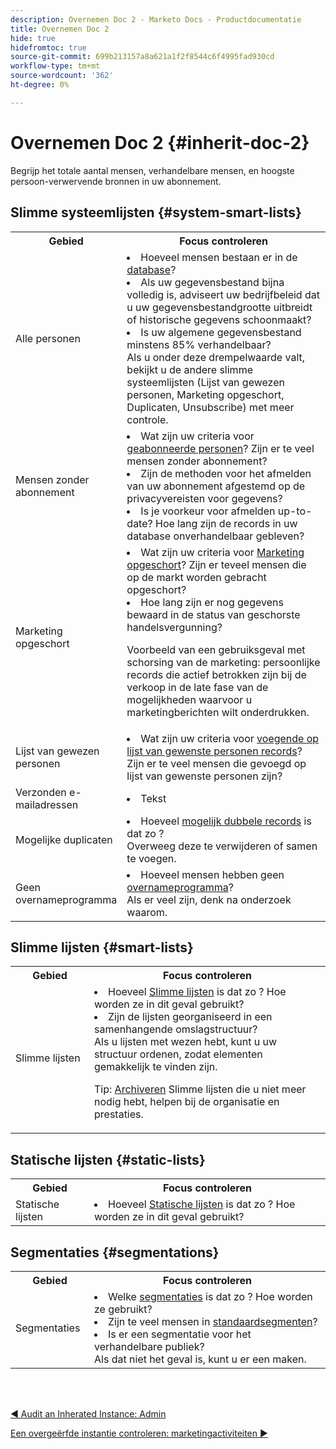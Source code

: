 ```yaml
---
description: Overnemen Doc 2 - Marketo Docs - Productdocumentatie
title: Overnemen Doc 2
hide: true
hidefromtoc: true
source-git-commit: 699b213157a8a621a1f2f8544c6f4995fad930cd
workflow-type: tm+mt
source-wordcount: '362'
ht-degree: 0%

---
```


# Overnemen Doc 2 {#inherit-doc-2}

Begrijp het totale aantal mensen, verhandelbare mensen, en hoogste persoon-verwervende bronnen in uw abonnement.

## Slimme systeemlijsten {#system-smart-lists}

<table style="table-layout:auto"> 
 <tbody> 
  <tr> 
   <th style="width:25%">Gebied</th> 
   <th>Focus controleren</th>
  </tr> 
  <tr> 
   <td>Alle personen</td> 
   <td><li>Hoeveel mensen bestaan er in de <a href="/help/marketo/product-docs/core-marketo-concepts/smart-lists-and-static-lists/managing-people-in-smart-lists/database-dashboard.md" target="_blank">database</a>?</li>
<li>Als uw gegevensbestand bijna volledig is, adviseert uw bedrijfbeleid dat u uw gegevensbestandgrootte uitbreidt of historische gegevens schoonmaakt?</li>
<li>Is uw algemene gegevensbestand minstens 85% verhandelbaar? 
<br/>Als u onder deze drempelwaarde valt, bekijkt u de andere slimme systeemlijsten (Lijst van gewezen personen, Marketing opgeschort, Duplicaten, Unsubscribe) met meer controle.</li></td>
  </tr>
  <tr> 
   <td>Mensen zonder abonnement</td> 
   <td><li>Wat zijn uw criteria voor <a href="/help/marketo/product-docs/email-marketing/deliverability/understanding-unsubscribe.md#marketing-suspended" target="_blank">geabonneerde personen</a>? Zijn er te veel mensen zonder abonnement?</li>
<li>Zijn de methoden voor het afmelden van uw abonnement afgestemd op de privacyvereisten voor gegevens?</li>
<li>Is je voorkeur voor afmelden up-to-date? Hoe lang zijn de records in uw database onverhandelbaar gebleven?</li></td>
  </tr>
  <tr> 
   <td>Marketing opgeschort</td> 
   <td><li>Wat zijn uw criteria voor <a href="/help/marketo/product-docs/email-marketing/deliverability/durable-unsubscribe.md#marketing-suspended" target="_blank">Marketing opgeschort</a>? Zijn er teveel mensen die op de markt worden gebracht opgeschort?</li>
<li>Hoe lang zijn er nog gegevens bewaard in de status van geschorste handelsvergunning?</li>
<p>Voorbeeld van een gebruiksgeval met schorsing van de marketing: persoonlijke records die actief betrokken zijn bij de verkoop in de late fase van de mogelijkheden waarvoor u marketingberichten wilt onderdrukken.</td>
  </tr>
   <tr> 
   <td>Lijst van gewezen personen</td> 
   <td><li>Wat zijn uw criteria voor <a href="/help/marketo/product-docs/core-marketo-concepts/smart-lists-and-static-lists/managing-people-in-smart-lists/add-person-to-blocklist.md" target="_blank">voegende op lijst van gewenste personen records</a>? Zijn er te veel mensen die gevoegd op lijst van gewenste personen zijn?</li></td>
  </tr>
  <tr> 
   <td>Verzonden e-mailadressen</td> 
   <td><li>Tekst</li></td>
  </tr>
  <tr> 
   <td>Mogelijke duplicaten</td> 
   <td><li>Hoeveel <a href="/help/marketo/product-docs/core-marketo-concepts/smart-lists-and-static-lists/managing-people-in-smart-lists/find-and-merge-duplicate-people.md" target="_blank">mogelijk dubbele records</a> is dat zo ?
   <br/>Overweeg deze te verwijderen of samen te voegen.</li></td>
  </tr>
   <tr> 
   <td>Geen overnameprogramma</td> 
   <td><li>Hoeveel mensen hebben geen <a href="/help/marketo/product-docs/core-marketo-concepts/programs/creating-programs/understanding-program-membership.md#acquisition-program" target="_blank">overnameprogramma</a>?
   <br/>Als er veel zijn, denk na onderzoek waarom.</li></td>
  </tr>
 </tbody> 
</table>

## Slimme lijsten {#smart-lists}

<table style="table-layout:auto"> 
 <tbody> 
  <tr> 
   <th style="width:25%">Gebied</th> 
   <th>Focus controleren</th>
  </tr> 
  <tr> 
   <td>Slimme lijsten</td> 
   <td><li>Hoeveel <a href="/help/marketo/product-docs/core-marketo-concepts/smart-lists-and-static-lists/understanding-smart-lists.md" target="_blank">Slimme lijsten</a> is dat zo ? Hoe worden ze in dit geval gebruikt?</li>
<li>Zijn de lijsten georganiseerd in een samenhangende omslagstructuur? <br/>Als u lijsten met wezen hebt, kunt u uw structuur ordenen, zodat elementen gemakkelijk te vinden zijn.</li>
<p>Tip: <a href="/help/marketo/product-docs/core-marketo-concepts/miscellaneous/understanding-folders.md#archive-a-folder" target="_blank">Archiveren</a> Slimme lijsten die u niet meer nodig hebt, helpen bij de organisatie en prestaties.</td>
  </tr>
 </tbody> 
</table>

## Statische lijsten {#static-lists}

<table style="table-layout:auto"> 
 <tbody> 
  <tr> 
   <th style="width:25%">Gebied</th> 
   <th>Focus controleren</th>
  </tr> 
  <tr> 
   <td>Statische lijsten</td> 
   <td><li>Hoeveel <a href="/help/marketo/product-docs/core-marketo-concepts/smart-lists-and-static-lists/static-lists/understanding-static-lists.md" target="_blank">Statische lijsten</a> is dat zo ? Hoe worden ze in dit geval gebruikt?</li></td>
  </tr>
 </tbody> 
</table>

## Segmentaties {#segmentations}

<table style="table-layout:auto"> 
 <tbody> 
  <tr> 
   <th style="width:25%">Gebied</th> 
   <th>Focus controleren</th>
  </tr> 
  <tr> 
   <td>Segmentaties</td> 
   <td><li>Welke <a href="/help/marketo/product-docs/personalization/segmentation-and-snippets/segmentation/create-a-segmentation.md" target="_blank">segmentaties</a> is dat zo ? Hoe worden ze gebruikt?</li>
<li>Zijn te veel mensen in <a href="/help/marketo/product-docs/personalization/segmentation-and-snippets/segmentation/segmentation-order-priority.md" target="_blank">standaardsegmenten</a>?</li>
<li>Is er een segmentatie voor het verhandelbare publiek? 
<br/>Als dat niet het geval is, kunt u er een maken.</li></td>
  </tr>
 </tbody> 
</table>

<br> 

[◄ Audit an Inherated Instance: Admin](/help/marketo/getting-started/inheriting-a-marketo-instance/new-inherit-doc-1.md)

[Een overgeërfde instantie controleren: marketingactiviteiten ►](/help/marketo/getting-started/inheriting-a-marketo-instance/new-inherit-doc-3.md)
